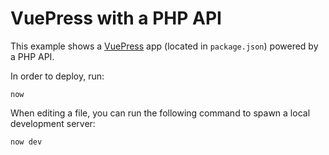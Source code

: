 # VuePress with a PHP API

This example shows a [VuePress](https://vuepress.vuejs.org/) app (located in `package.json`) powered by a PHP API.

In order to deploy, run:

```
now
```

When editing a file, you can run the following command to spawn a local development server:

```
now dev
```
